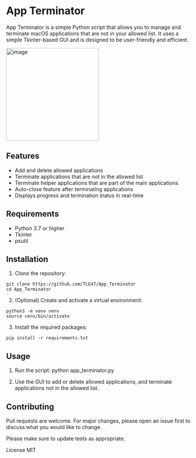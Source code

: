 # App Terminator
App Terminator is a simple Python script that allows you to manage and terminate macOS applications that are not in your allowed list. It uses a simple Tkinter-based GUI and is designed to be user-friendly and efficient.

<img width="251" alt="image" src="https://user-images.githubusercontent.com/91586153/225480549-7c620004-21cd-436f-b78e-d34fd72703a3.png">


## Features
- Add and delete allowed applications
- Terminate applications that are not in the allowed list
- Terminate helper applications that are part of the main applications
- Auto-close feature after terminating applications
- Displays progress and termination status in real-time

## Requirements
- Python 3.7 or higher
- Tkinter
- psutil


## Installation
1. Clone the repository:
```
git clone https://github.com/TLE47/App_Terminator
cd App_Terminator
```

2. (Optional) Create and activate a virtual environment:
```
python3 -m venv venv
source venv/bin/activate
```
3. Install the required packages:
```
pip install -r requirements.txt
```

## Usage
1. Run the script:
python app_terminator.py

2. Use the GUI to add or delete allowed applications, and terminate applications not in the allowed list.

## Contributing
Pull requests are welcome. For major changes, please open an issue first to discuss what you would like to change.

Please make sure to update tests as appropriate.

License
MIT



